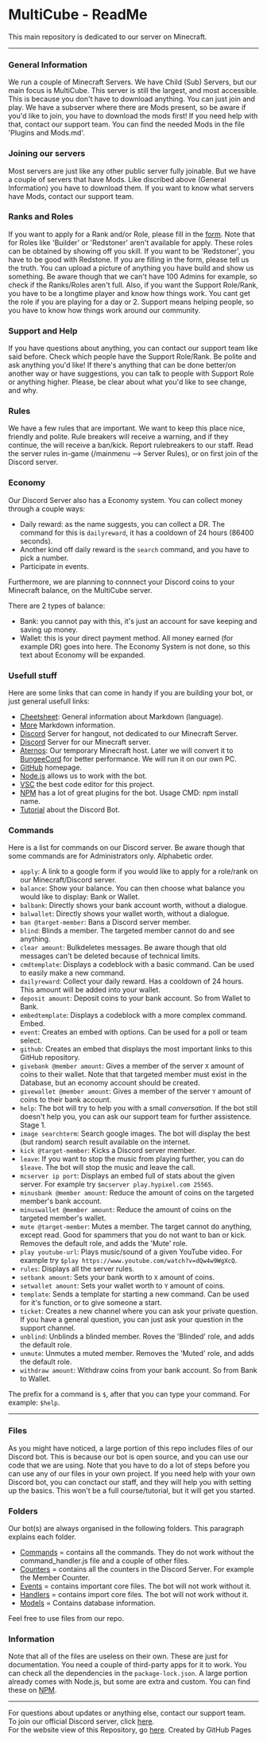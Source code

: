 # MultiCube - ReadMe
This main repository is dedicated to our server on Minecraft.<br/>

----------------------------------------
### General Information
We run a couple of Minecraft Servers. We have Child (Sub) Servers, but our main focus is MultiCube. This server is still the largest, and most accessible. This is because
you don't have to download anything. You can just join and play. We have a subserver where there are Mods present, so be aware if you'd like to join, you have to download
the mods first! If you need help with that, contact our support team. You can find the needed Mods in the file 'Plugins and Mods.md'.

### Joining our servers
Most servers are just like any other public server fully joinable. But we have a couple of servers that have Mods. Like discribed above (General Information) you have to download them. If you want to know what servers have Mods, contact our support team.

### Ranks and Roles
If you want to apply for a Rank and/or Role, please fill in the [form](https://forms.gle/pabpqPiWeBp9aZ2a8). Note that for Roles like 'Builder' or 'Redstoner' aren't available for apply. These roles can be obtained by showing off you skill. If you want to be 'Redstoner', you have to be good with Redstone. If you are filling in the form, please tell us the truth. You can upload a picture of anything you have build and show us something. Be aware though that we can't have 100 Admins for example, so check if the Ranks/Roles aren't full. Also, if you want the Support Role/Rank, you have to be a longtime player and know how things work. You cant get the role if you are playing for a day or 2. Support means helping people, so you have to know how things work around our community.

### Support and Help
If you have questions about anything, you can contact our support team like said before. Check which people have the Support Role/Rank. Be polite and ask anything you'd like! If there's anything that can be done better/on another way or have suggestions, you can talk to people with Support Role or anything higher. Please, be clear about what you'd like to see change, and why.

### Rules
We have a few rules that are important. We want to keep this place nice, friendly and polite. Rule breakers will receive a warning, and if they continue, the will receive a ban/kick. Report rulebreakers to our staff. Read the server rules in-game (/mainmenu --> Server Rules), or on first join of the Discord server.

### Economy
Our Discord Server also has a Economy system. You can collect money through a couple ways:
  - Daily reward: as the name suggests, you can collect a DR. The command for this is `dailyreward`, it has a cooldown of 24 hours (86400 seconds).
  - Another kind off daily reward is the `search` command, and you have to pick a number.
  - Participate in events.

Furthermore, we are planning to connnect your Discord coins to your Minecraft balance, on the MultiCube server.

There are 2 types of balance:
  - Bank: you cannot pay with this, it's just an account for save keeping and saving up money.
  - Wallet: this is your direct payment method. All money earned (for example DR) goes into here.
The Economy System is not done, so this text about Economy will be expanded.

### Usefull stuff
Here are some links that can come in handy if you are building your bot, or just general usefull links:
  - [Cheetsheet](https://github.com/adam-p/markdown-here/wiki/Markdown-Cheatsheet): General information about Markdown (language).
  - [More](https://gist.github.com/matthewzring/9f7bbfd102003963f9be7dbcf7d40e51) Markdown information.
  - [Discord](https://discord.gg/gBVFuBqENA) Server for hangout, not dedicated to our Minecraft Server.
  - [Discord](https://discord.gg/VSE75WkgFM) Server for our Minecraft server.
  - [Aternos](https://aternos.org/:en/): Our temporary Minecraft host. Later we will convert it to [BungeeCord](https://ci.md-5.net/job/BungeeCord/) for better performance. We will run it on our own PC.
  - [GitHub](https://github.com/) homepage.
  - [Node.js](https://nodejs.org/en/) allows us to work with the bot.
  - [VSC](https://code.visualstudio.com/) the best code editor for this project.
  - [NPM](https://www.npmjs.com/) has a lot of great plugins for the bot. Usage CMD: npm install name.
  - [Tutorial](https://youtube.com/playlist?list=PLbbLC0BLaGjpyzN1rg-gK4dUqbn8eJQq4) about the Discord Bot.

### Commands
Here is a list for commands on our Discord server. Be aware though that some commands are for Administrators only. Alphabetic order.

  - `apply`: A link to a google form if you would like to apply for a role/rank on our Minecraft/Discord server.
  - `balance`: Show your balance. You can then choose what balance you would like to display: Bank or Wallet.
  - `balbank`: Directly shows your bank account worth, without a dialogue.
  - `balwallet`: Directly shows your wallet worth, without a dialogue.
  - `ban @target-member`: Bans a Discord server member.
  - `blind`: Blinds a member. The targeted member cannot do and see anything.
  - `clear amount`: Bulkdeletes messages. Be aware though that old messages can't be deleted because of technical limits.
  - `cmdtemplate`: Displays a codeblock with a basic command. Can be used to easily make a new command.
  - `dailyreward`: Collect your daily reward. Has a cooldown of 24 hours. This amount will be added into your wallet.
  - `deposit amount`: Deposit coins to your bank account. So from Wallet to Bank.
  - `embedtemplate`: Displays a codeblock with a more complex command. Embed.
  - `event`: Creates an embed with options. Can be used for a poll or team select.
  - `github`: Creates an embed that displays the most important links to this GitHub repository.
  - `givebank @member amount`: Gives a member of the server `X` amount of coins to their wallet. Note that that targeted member must exist in the Database, but an economy account should be created. 
  - `givewallet @member amount`: Gives a member of the server `Y` amount of coins to their bank account.
  - `help`: The bot will try to help you with a small *conversation*. If the bot still doesn't help you, you can ask our support team for further assistence. Stage 1.
  - `image searchterm`: Search google images. The bot will display the best (but random) search result available on the internet.
  - `kick @target-member`: Kicks a Discord server member.
  - `leave`: If you want to stop the music from playing further, you can do `$leave`. The bot will stop the music and leave the call.
  - `mcserver ip port`: Displays an embed full of stats about the given server. For example try `$mcserver play.hypixel.com 25565`.
  - `minusbank @member amount`: Reduce the amount of coins on the targeted member's bank account. 
  - `minuswallet @member amount`: Reduce the amount of coins on the targeted member's wallet.
  - `mute @target-member`: Mutes a member. The target cannot do anything, except read. Good for spammers that you do not want to ban or kick. Removes the default role, and adds the 'Mute' role.
  - `play youtube-url`: Plays music/sound of a given YouTube video. For example try `$play https://www.youtube.com/watch?v=dQw4w9WgXcQ`.
  - `rules`: Displays all the server rules.
  - `setbank amount`: Sets your bank worth to `X` amount of coins.
  - `setwallet amount`: Sets your wallet worth to `Y` amount of coins.
  - `template`: Sends a template for starting a new command. Can be used for it's function, or to give someone a start.
  - `ticket`: Creates a new channel where you can ask your private question. If you have a general question, you can just ask your question in the support channel.
  - `unblind`: Unblinds a blinded member. Roves the 'Blinded' role, and adds the default role. 
  - `unmute`: Unmutes a muted member. Removes the 'Muted' role, and adds the default role.
  - `withdraw amount`: Withdraw coins from your bank account. So from Bank to Wallet.

The prefix for a command is `$`, after that you can type your command. For example: `$help`. 

----------------------------------------

### Files
As you might have noticed, a large portion of this repo includes files of our Discord bot. This is because our bot is open source, and you can use our code that we are using. Note that you have to do a lot of steps before you can use any of our files in your own project. If you need help with your own Discord bot, you can conctact our staff, and they will help you with setting up the basics. This won't be a full course/tutorial, but it will get you started.

### Folders
Our bot(s) are always organised in the following folders. This paragraph explains each folder. 
- [Commands](https://github.com/PuffinKwadraat/MultiCube-and-Child-Servers/tree/main/Discord%20Bot/Commands) = contains all the commands. They do not work without the command_handler.js file and a couple of other files.
- [Counters](https://github.com/PuffinKwadraat/MultiCube-and-Child-Servers/tree/main/Discord%20Bot/Counters) = contains all the counters in the Discord Server. For example the Member Counter.
- [Events](https://github.com/PuffinKwadraat/MultiCube-and-Child-Servers/tree/main/Discord%20Bot/Events) = contains important core files. The bot will not work without it. 
- [Handlers](https://github.com/PuffinKwadraat/MultiCube-and-Child-Servers/tree/main/Discord%20Bot/Handlers) = contains import core files. The bot will not work without it. 
- [Models]() = Contains database information. 

Feel free to use files from our repo. 

### Information
Note that all of the files are useless on their own. These are just for documentation. You need a couple of third-party apps for it to work. You can check all the dependencies in the `package-lock.json`. A large portion already comes with Node.js, but some are extra and custom. You can find these on [NPM](https://www.npmjs.com/).

----------------------------------------

For questions about updates or anything else, contact our support team.<br/>
To join our official Discord server, click [here](https://discord.gg/VSE75WkgFM).<br/>
For the website view of this Repository, go [here](https://puffinkwadraat.github.io/MultiCube-and-Child-Servers/). Created by GitHub Pages
